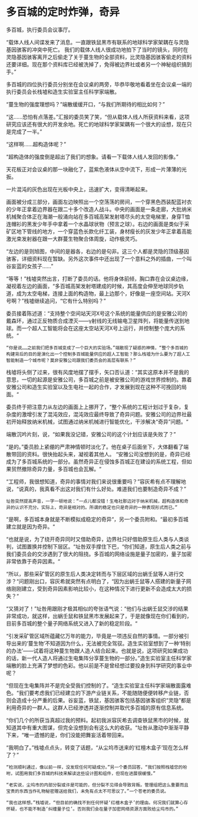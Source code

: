 # 多百城的定时炸弹，奇异

多百城，执行委员会议事厅。

“载体人线人间谍发来了消息。一直跟铁鼠黑市有联系的地球科学家架耦在与灵隐基因骇客的冲突中死亡。 我们的载体人线人很成功地拍下了当时的镜头，同时在灵隐基因骇客离开之后偷走了关于蔓生物的全部资料，比灵隐基因骇客偷走的资料还要详细。现在那个资料库已经被洗掉了，免得被边界社或者另一个神秘组织搞到手。”

多百城的四位执行委员分别坐在会议桌的两旁，毕恭毕敬地看着坐在会议桌一端的执行委员会长栈墟和造生实验室主任科学家端散。

“蔓生物的强度理想吗？”端散缓缓开口，“与我们所期待的相比如何？”

“这……恐怕有点落差。”汇报的委员笑了笑，“但从载体人线人所获资料来看，这项研究应该还有很大的开发余地。死亡的地球科学家架耦有一个很大的设想，现在只是完成了一半。”

“这样啊……超构造体呢？”

“超构造体的强度倒是超出了我们的想象。请看一下载体人线人发回的影像。”

天花板正对会议桌的那一块融化了，蓝紫色液体从空中流下，形成一片薄薄的光扳。

一片混沌的灰色出现在光板中央上，迅速扩大，变得清晰起来。

画面被分成三部分，画面左边映照出一个空荡荡的房间，一个穿黑色西装配蓝衬衣的少年正拿着边界器在跟二十多个改造人战斗。中央的画面是一条走廊，大批纳米机械聚合体正在海潮一般涌向站在多百城高架发射塔尽头的太空电梯里，身穿T恤连帽衫的黑发少年手中拿着一个水晶球状物（预言之球）。右边的画面是类似于采矿区地下管线的地方，一个穿蓝色长款化纤工装，身材瘦长的灰发少年正拿着高能激光束发射器在跟一大群蔓生物聚合体周旋，动作极灵巧。

“左边的是则旭图，中间的是器各，右边的是句非。这三个人都是灵隐的顶级基因骇客，详细资料现在暂缺。另外这次事件中还出现了一个意料之外的插曲，一个叫谷妄蓝的女孩子……”

“等等！”栈墟突然出言，打断了委员的话。他将身体前倾，胸口靠在会议桌边缘，凝视着左边的画面，“多百城高架发射塔建成的时候，其高度会伸至地球同步轨道，成为太空电梯，连接上面的构造物，最上边那个，好像是一座空间站。天河X号啊？”栈墟继续追问，“它有什么特别吗？”

委员接着陈述道：“支持整个空间站天河X号这个系统的能量供应的是安雅公司的戴森环，通过正反物质合成湮灭——γ射线的无线输电卫星阵列，将能量传送到地球。而一个超人工智能将会在这座太空站天河X号上运行，并控制整个庞大的系统。“

    “你是说……之前我们把多百城变成了一个巨大的实验场。”端散现了疑惑的神情，“整个多百城的构建背后的目的是演化出一个控制多百城能量供应的超人工智能？那么栈墟为什么要为了超人工智能制造一个城市呢？莫非安雅公司跟我们委员会的高层有联系？”

栈墟将头侧了过来，很有风度地摆了摆手，矢口否认道：“其实这原本并不是我的意思，一切的起源是安雅公司，多百城之前是被安雅公司的游戏世界控制的。靠着安雅公司和造生实验室以及生电社一起的合作，才发展到现在这种不可挽回的局面。“

委员终于把注意力从左边的画面上上挪开了，“整个系统的工程计划过于复杂，复杂度的激增引发了混沌效应，混沌效应最终导致了奇异问题。安雅公司的边界社最初开始释放纳米机械，试图通过纳米机械进行智能优化，干涉解决“奇异”问题。“

端散沉吟片刻，说，“如果我没记错，安雅公司的这个计划应该是失败了？”

“是的。”委员脸上紧绷的严肃神情顿时淡化了。他在桌子后面坐下，大体翻看了端散带回的资料。很快抬起头来，凝视着其他人。 “安雅公司没想到的是，奇异已经成为了多百城系统的一部分。虽然奇异正在侵蚀多百城正在建设的系统工程，但如果贸然撤除奇异力量，多百城也会瓦解。“

“工程师，我很想知道，奇异的事情对我们来说很重要吗？”容灰希有点不理解地说，“说真的，我真看不出这对我们有什么好处。难道我们也要制造奇异不成？”

    址咎突然提高声音，一字一顿地说：“一点儿都没错！生电社那边对于纳米机械，超构造体和奇异的认识不充分。实际上，奇异是相对的。所谓的稳定也只是奇异的一种表现形式而已。”

“是啊，多百城本身就是不断模拟成稳定的奇异“，另一个委员附和。“最初多百城建立就是因为奇异。‌“

“也就是说，为了绕开奇异同时又借助奇异，边界社只好借助原生后人类与人类谈判，试图置换并控制下层区。“址咎双手撑住下巴，“你们知道，原生后人类之前与我们委员会的交涉遇到了很大的阻挠。多百城的网络设施是量子加密的，量子加密非常依靠于奇异因素。“

“所以，那些采矿管区的原生后人类决定转而与下层区域的出蜗壬鼠等人进行交涉？“问题刚出口，容灰希就突然有点明白了，“因为出蜗壬鼠等人搭建的新量子网络刚刚建立，受到奇异因素影响比较小，在这种情况下进行更新不会造成太大的损失？“

“又猜对了！”址咎用跟刚才极其相似的夸张语气说：“他们与出蜗壬鼠交涉的结果非常成功，就这样，出蜗壬鼠和铁鼠黑市发展起来了，于是就像现在你们看到的，目前多百城的整个量子网络系统又进入了新的稳定阶段。“

“引发采矿管区域所蕴藏亿万年的能力，毕竟是一项违反自然的事情。一部分被引导出来的‘蔓生物’不知道因为什么，无法被完全驾驭。造生实验室想到了一种‘特别的办法’——试着将这种蔓生物跟人造人结合起来。也就是说，这项研究如果成功的话，新一代人造人将通过生电集阵分享蔓生物的一部分。”造生实验室主任科学家端散的脸上充满了梦想的色彩。他以前是不是曾经想过要投身到科学研究的事业中呢？

“但现在生电集阵并不是完全受我们控制的了。“造生实验室主任科学家端散面露难色。“我们要考虑我们已经建立的下游产业链关系，不能随随便便转移产业链，否则会造成十分严重的后果。谷妄蓝，铁鼠，基因骇客包括基因骇客组织“灵隐”都是利用奇异的一群人。这群人已经渗透并逐渐控制并取代多百城的原有信息系统。

“你们几个的所获当真超过我的预料。起初我派容灰希去调查铁鼠黑市的时候，就知道其中有重大图谋，但完全没想到会有这么大的收获。“址咎从激动中渐渐平静下来，“唯一遗憾的是，你们没能把舞妄活着带回来。

“我明白了。”栈墟点点头，转变了话题，“从尘坞市送来的‘红檀木盒子’现在怎么样了？”

    “检测顺利通过，像以前一样，没发现任何可疑成分。”另一个委员回答，“我们按照栈墟您的吩咐，试图用我们多百城的科技来解读这些设计图和组件，但现在进展很缓慢。”

    “老实说，尘坞市的内部分裂或许是可能的，但分裂不见得会导致背叛。管理组把这么重要而且宝贵的东西当作礼物秘密赠送给我们，未免有点太不可思议了。”一个苍老的委员说。

    “我也这样想。”栈墟说，“但目前的确找不到任何怀疑‘红檀木盒子’的理由。何况我们就算心存怀疑，也不能不制造‘纠缠量子位’。否则我们会在量子加密网络资源方面败给尘坞市的。”



